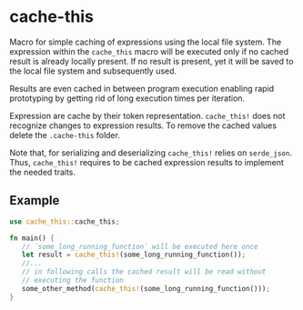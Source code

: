 # cache-this

 Macro for simple caching of expressions using the local file system. The expression within
 the `cache_this` macro will be executed only if no cached result is already locally present. If
 no result is present, yet it will be saved to the local file system and subsequently used.

 Results are even cached in between program execution enabling rapid prototyping by getting rid
 of long execution times per iteration.

 Expression are cache by their token representation. `cache_this!` does not recognize changes to
 expression results. To remove the cached values delete the `.cache-this` folder.

 Note that, for serializing and deserializing `cache_this!` relies on `serde_json`. Thus,
 `cache_this!` requires to be cached expression results to implement the needed traits.

 ## Example
 ```rust
use cache_this::cache_this;

fn main() {
    // `some_long_running_function` will be executed here once
    let result = cache_this!(some_long_running_function());
    //...
    // in following calls the cached result will be read without
    // executing the function
    some_other_method(cache_this!(some_long_running_function()));
}
 ```
